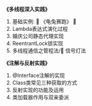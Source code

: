 **《多线程深入实践》**
1. 基础实例: :turtle: 《龟兔赛跑》 :rabbit: 
2. Lambda表达式演化过程
3. 婚庆公司静态代理实现
4. ReentrantLock锁实现
5. 多线程通信之管程法/:traffic_light: 信号灯法 


**《注解与反射实践》**
1. @Interface注解的实现 
2. Class类常见三种获取的方式 
3. 反射实现的功能及运用 
4. 类加载器作用与双亲委派
